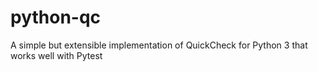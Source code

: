 python-qc
=========

A simple but extensible implementation of QuickCheck for Python 3 that works well with Pytest